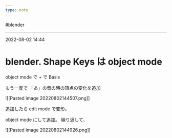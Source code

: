```yaml
---
type: note
---
```


#blender

---
2022-08-02  14:44

# blender. Shape Keys は object mode

object mode で + で Basis

もう一度で 「あ」の音の時の頂点の変化を追加

![[Pasted image 20220802144507.png]]

追加したら edit mode で変形。

object mode にして追加。
繰り返して、

![[Pasted image 20220802144926.png]]


